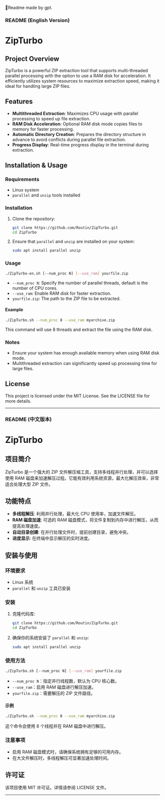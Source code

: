 🎈Readme made by gpt.
### README (English Version)

# ZipTurbo

## Project Overview

ZipTurbo is a powerful ZIP extraction tool that supports multi-threaded parallel processing with the option to use a RAM disk for acceleration. It efficiently utilizes system resources to maximize extraction speed, making it ideal for handling large ZIP files.

## Features

- **Multithreaded Extraction**: Maximizes CPU usage with parallel processing to speed up file extraction.
- **RAM Disk Acceleration**: Optional RAM disk mode copies files to memory for faster processing.
- **Automatic Directory Creation**: Prepares the directory structure in advance to avoid conflicts during parallel file extraction.
- **Progress Display**: Real-time progress display in the terminal during extraction.

## Installation & Usage

### Requirements

- Linux system
- `parallel` and `unzip` tools installed

### Installation

1. Clone the repository:

    ```bash
    git clone https://github.com/Routin/ZipTurbo.git
    cd ZipTurbo
    ```

2. Ensure that `parallel` and `unzip` are installed on your system:

    ```bash
    sudo apt install parallel unzip
    ```

### Usage

```bash
./ZipTurbo-en.sh [--num_proc N] [--use_ram] yourfile.zip
```

- `--num_proc N`: Specify the number of parallel threads, default is the number of CPU cores.
- `--use_ram`: Enable RAM disk for faster extraction.
- `yourfile.zip`: The path to the ZIP file to be extracted.

#### Example

```bash
./ZipTurbo.sh --num_proc 8 --use_ram myarchive.zip
```

This command will use 8 threads and extract the file using the RAM disk.

### Notes

- Ensure your system has enough available memory when using RAM disk mode.
- Multithreaded extraction can significantly speed up processing time for large files.

## License

This project is licensed under the MIT License. See the LICENSE file for more details.

---

### README (中文版本)

# ZipTurbo

## 项目简介

ZipTurbo 是一个强大的 ZIP 文件解压缩工具，支持多线程并行处理，并可以选择使用 RAM 磁盘来加速解压过程。它能有效利用系统资源，最大化解压效率，非常适合处理大型 ZIP 文件。

## 功能特点

- **多线程解压**: 利用并行处理，最大化 CPU 使用率，加速文件解压。
- **RAM 磁盘加速**: 可选的 RAM 磁盘模式，将文件复制到内存中进行解压，从而提高处理速度。
- **自动目录创建**: 在并行处理文件时，提前创建目录，避免冲突。
- **进度显示**: 在终端中显示解压的实时进度。

## 安装与使用

### 环境要求

- Linux 系统
- `parallel` 和 `unzip` 工具已安装

### 安装

1. 克隆代码库:

    ```bash
    git clone https://github.com/Routin/ZipTurbo.git
    cd ZipTurbo
    ```

2. 确保你的系统安装了 `parallel` 和 `unzip`:

    ```bash
    sudo apt install parallel unzip
    ```

### 使用方法

```bash
./ZipTurbo.sh [--num_proc N] [--use_ram] yourfile.zip
```

- `--num_proc N`：指定并行线程数，默认为 CPU 核心数。
- `--use_ram`：启用 RAM 磁盘进行解压加速。
- `yourfile.zip`：需要解压的 ZIP 文件路径。

#### 示例

```bash
./ZipTurbo.sh --num_proc 8 --use_ram myarchive.zip
```

这个命令会使用 8 个线程并在 RAM 磁盘中进行解压。

### 注意事项

- 启用 RAM 磁盘模式时，请确保系统拥有足够的可用内存。
- 在大文件解压时，多线程解压可显著加速处理时间。

## 许可证

该项目使用 MIT 许可证。详情请参阅 LICENSE 文件。

---
